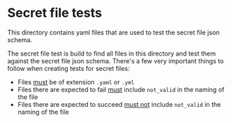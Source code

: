 # Secret file tests
This directory contains yaml files that are used to test the secret file json schema.

The secret file test is build to find all files in this directory and test them against the secret file json schema.
There's a few very important things to follow when creating tests for secret files:
  - Files <u>must</u> be of extension `.yaml` or `.yml`
  - Files there are expected to fail <u>must</u> include `not_valid` in the naming of the file
  - Files there are expected to succeed <u>must not</u> include `not_valid` in the naming of the file
